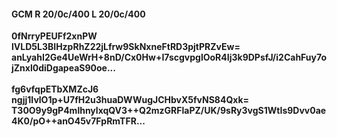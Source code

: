 #### GCM R 20/0c/400 L 20/0c/400
**0fNrryPEUFf2xnPW**<br/>**lVLD5L3BIHzpRhZ22jLfrw9SkNxneFtRD3pjtPRZvEw=**<br/>**anLyahI2Ge4UeWrH+8nD/Cx0Hw+I7scgvpglOoR4Ij3k9DPsfJ/i2CahFuy7ojZnxl0diDgapeaS90oe...**<br/><br/>
**fg6vfqpETbXMZcJ6**<br/>**ngjj1IvlO1p+U7fH2u3huaDWWugJCHbvX5fvNS84Qxk=**<br/>**T30O9y9gP4mlhnylxqQV3++Q2mzGRFlaPZ/UK/9sRy3vgS1WtIs9Dvv0ae4K0/pO++anO45v7FpRmTFR...**
